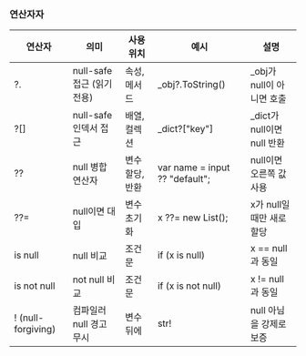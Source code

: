 
### 연산자자
연산자                | 의미                   | 사용 위치     | 예시                             | 설명
-------------------|----------------------|-----------|--------------------------------|----------------------
?.                 | null-safe 접근 (읽기 전용) | 속성, 메서드   | _obj?.ToString()               | _obj가 null이 아니면 호출
?[]                | null-safe 인덱서 접근     | 배열, 컬렉션   | _dict?["key"]                  | _dict가 null이면 null 반환
??                 | null 병합 연산자          | 변수 할당, 반환 | var name = input ?? "default"; | null이면 오른쪽 값 사용
??=                | null이면 대입            | 변수 초기화    | x ??= new List<int>();         | x가 null일 때만 새로 할당
is null            | null 비교              | 조건문       | if (x is null)                 | x == null과 동일
is not null        | not null 비교          | 조건문       | if (x is not null)             | x != null과 동일
! (null-forgiving) | 컴파일러 null 경고 무시      | 변수 뒤에     | str!                           | null 아님을 강제로 보증


